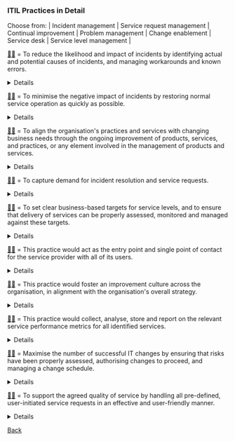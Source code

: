 ### ITIL Practices in Detail

Choose from: | Incident management | Service request management | Continual improvement | Problem management | Change enablement | Service desk | Service level management |

[:woman_shrugging:](/answers/ProblemManagement.md) = To reduce the likelihood and impact of incidents by identifying actual and potential causes of incidents, and managing workarounds and known errors.
<details>
Problem Management = To reduce the likelihood and impact of incidents by identifying actual and potential causes of incidents, and managing workarounds and known errors.
</details>

[:man_shrugging:](/answers/IncidentManagement.md) = To minimise the negative impact of incidents by restoring normal service operation as quickly as possible.
<details>
Incident Management = To minimise the negative impact of incidents by restoring normal service operation as quickly as possible.
</details>

[:woman_shrugging:](/answers/ContinualImprovement.md) = To align the organisation's practices and services with changing business needs through the ongoing improvement of products, services, and practices, or any element involved in the management of products and services.
<details>
Continual Improvement = To align the organisation's practices and services with changing business needs through the ongoing improvement of products, services, and practices, or any element involved in the management of products and services.
</details>

[:man_shrugging:](/answers/ServiceDesk.md) = To capture demand for incident resolution and service requests.
<details>
Service Desk = To capture demand for incident resolution and service requests.
</details>

[:woman_shrugging:](/answers/ServiceLevelManagement.md) = To set clear business-based targets for service levels, and to ensure that delivery of services can be properly assessed, monitored and managed against these targets.
<details>
Service Level Management = To set clear business-based targets for service levels, and to ensure that delivery of services can be properly assessed, monitored and managed against these targets.
</details>

[:man_shrugging:](/answers/ServiceDesk.md) = This practice would act as the entry point and single point of contact for the service provider with all of its users.
<details>
Service Desk = This practice would act as the entry point and single point of contact for the service provider with all of its users.
</details>

[:woman_shrugging:](/answers/ContinualImprovement.md) = This practice would foster an improvement culture across the organisation, in alignment with the organisation's overall strategy.
<details>
Continual Improvement = This practice would foster an improvement culture across the organisation, in alignment with the organisation's overall strategy.
</details>

[:man_shrugging:](/answers/ServiceLevelManagement.md) = This practice would collect, analyse, store and report on the relevant service performance metrics for all identified services.
<details>
Service Level Management = This practice would collect, analyse, store and report on the relevant service performance metrics for all identified services.
</details>

[:woman_shrugging:](/answers/ChangeEnablement.md) = Maximise the number of successful IT changes by ensuring that risks have been properly assessed, authorising changes to proceed, and managing a change schedule.
<details>
Change Enablement = Maximise the number of successful IT changes by ensuring that risks have been properly assessed, authorising changes to proceed, and managing a change schedule.
</details>

[:man_shrugging:](/answers/ServiceRequestManagement.md) = To support the agreed quality of service by handling all pre-defined, user-initiated service requests in an effective and user-friendly manner.
<details>
Service Request Management = To support the agreed quality of service by handling all pre-defined, user-initiated service requests in an effective and user-friendly manner.
</details>

[Back](README.md)
